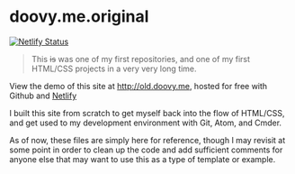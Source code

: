 # doovy.me.original  
[![Netlify Status](https://api.netlify.com/api/v1/badges/fc895591-1ec4-46aa-a0d0-531f517c1a2a/deploy-status)](https://app.netlify.com/sites/romantic-ardinghelli-068216/deploys)  

> This ~~is~~ was one of my first repositories, and one of my first HTML/CSS projects in a very very long time.

View the demo of this site at http://old.doovy.me, hosted for free with Github and [Netlify](https://netlify.com)

I built this site from scratch to get myself back into the flow of HTML/CSS, and get used to my development environment with Git, Atom, and Cmder.

As of now, these files are simply here for reference, though I may revisit at some point in order to clean up the code and add sufficient comments for anyone else that may want to use this as a type of template or example.

